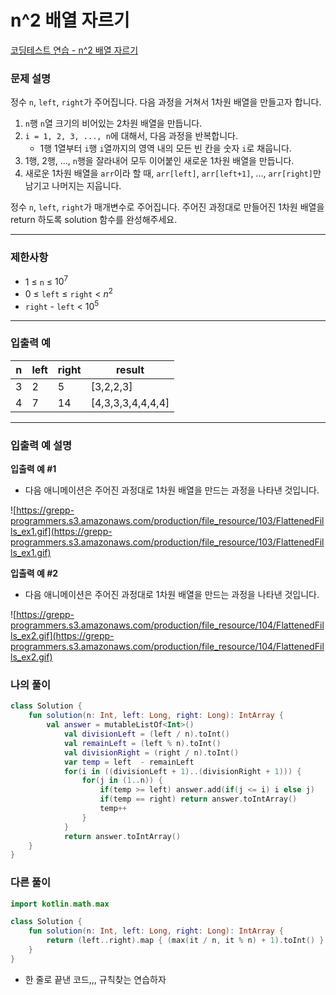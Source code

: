 # n^2 배열 자르기

[코딩테스트 연습 - n^2 배열 자르기](https://school.programmers.co.kr/learn/courses/30/lessons/87390)

### **문제 설명**

정수 `n`, `left`, `right`가 주어집니다. 다음 과정을 거쳐서 1차원 배열을 만들고자 합니다.

1. `n`행 `n`열 크기의 비어있는 2차원 배열을 만듭니다.
2. `i = 1, 2, 3, ..., n`에 대해서, 다음 과정을 반복합니다.
    - 1행 1열부터 `i`행 `i`열까지의 영역 내의 모든 빈 칸을 숫자 `i`로 채웁니다.
3. 1행, 2행, ..., `n`행을 잘라내어 모두 이어붙인 새로운 1차원 배열을 만듭니다.
4. 새로운 1차원 배열을 `arr`이라 할 때, `arr[left]`, `arr[left+1]`, ..., `arr[right]`만 남기고 나머지는 지웁니다.

정수 `n`, `left`, `right`가 매개변수로 주어집니다. 주어진 과정대로 만들어진 1차원 배열을 return 하도록 solution 함수를 완성해주세요.

---

### 제한사항

- 1 ≤ `n` ≤ $10^7$
- 0 ≤ `left` ≤ `right` < $n^2$
- `right` - `left` < $10^5$

---

### 입출력 예

| n | left | right | result |
| --- | --- | --- | --- |
| 3 | 2 | 5 | [3,2,2,3] |
| 4 | 7 | 14 | [4,3,3,3,4,4,4,4] |

---

### 입출력 예 설명

**입출력 예 #1**

- 다음 애니메이션은 주어진 과정대로 1차원 배열을 만드는 과정을 나타낸 것입니다.

![https://grepp-programmers.s3.amazonaws.com/production/file_resource/103/FlattenedFills_ex1.gif](https://grepp-programmers.s3.amazonaws.com/production/file_resource/103/FlattenedFills_ex1.gif)

**입출력 예 #2**

- 다음 애니메이션은 주어진 과정대로 1차원 배열을 만드는 과정을 나타낸 것입니다.

![https://grepp-programmers.s3.amazonaws.com/production/file_resource/104/FlattenedFills_ex2.gif](https://grepp-programmers.s3.amazonaws.com/production/file_resource/104/FlattenedFills_ex2.gif)

### 나의 풀이

```kotlin
class Solution {
    fun solution(n: Int, left: Long, right: Long): IntArray {
        val answer = mutableListOf<Int>()
		    val divisionLeft = (left / n).toInt()
		    val remainLeft = (left % n).toInt()
		    val divisionRight = (right / n).toInt()
		    var temp = left  - remainLeft
		    for(i in ((divisionLeft + 1)..(divisionRight + 1))) {
		        for(j in (1..n)) {
		            if(temp >= left) answer.add(if(j <= i) i else j)
		            if(temp == right) return answer.toIntArray()
		            temp++
		        }
		    }
		    return answer.toIntArray()
    }
}
```

### 다른 풀이

```kotlin
import kotlin.math.max

class Solution {
    fun solution(n: Int, left: Long, right: Long): IntArray {
        return (left..right).map { (max(it / n, it % n) + 1).toInt() }.toIntArray()
    }
}
```

- 한 줄로 끝낸 코드,,, 규칙찾는 연습하자
